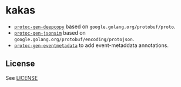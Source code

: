 # kakas

- [`protoc-gen-deepcopy`](./protoc-gen-deepcopy/) based on `google.golang.org/protobuf/proto`.
- [`protoc-gen-jsonsim`](./protoc-gen-jsonshim/) based on `google.golang.org/protobuf/encoding/protojson`.
- [`protoc-gen-eventmetadata`](./protoc-gen-eventmetadata/) to add event-metaddata annotations.

## License

See [LICENSE](./LICENSE)

